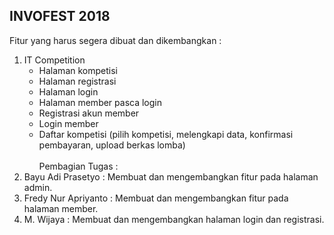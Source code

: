 ## INVOFEST 2018

Fitur yang harus segera dibuat dan dikembangkan :
1. IT Competition
    - Halaman kompetisi
    - Halaman registrasi
    - Halaman login
    - Halaman member pasca login
    - Registrasi akun member
    - Login member
    - Daftar kompetisi (pilih kompetisi, melengkapi data, konfirmasi pembayaran, upload berkas lomba)
<br><br>
Pembagian Tugas :
1. Bayu Adi Prasetyo : Membuat dan mengembangkan fitur pada halaman admin.
2. Fredy Nur Apriyanto : Membuat dan mengembangkan fitur pada halaman member.
3. M. Wijaya    : Membuat dan mengembangkan halaman login dan registrasi.